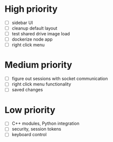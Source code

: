 # High priority
- [ ] sidebar UI
- [ ] cleanup default layout
- [ ] test shared drive image load
- [ ] dockerize node app
- [ ] right click menu

# Medium priority
- [ ] figure out sessions with socket communication
- [ ] right click menu functionality
- [ ] saved changes

# Low priority
- [ ] C++ modules, Python integration
- [ ] security, session tokens
- [ ] keyboard control